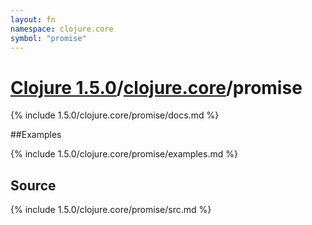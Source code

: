 ```yaml
---
layout: fn
namespace: clojure.core
symbol: "promise"
---
```


# [Clojure 1.5.0](../../)/[clojure.core](../)/promise

{% include 1.5.0/clojure.core/promise/docs.md %}

##Examples

{% include 1.5.0/clojure.core/promise/examples.md %}
## Source
{% include 1.5.0/clojure.core/promise/src.md %}

